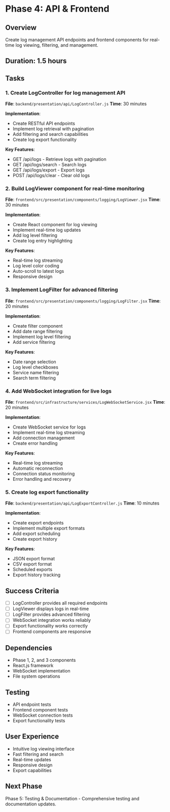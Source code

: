 # Phase 4: API & Frontend

## Overview
Create log management API endpoints and frontend components for real-time log viewing, filtering, and management.

## Duration: 1.5 hours

## Tasks

### 1. Create LogController for log management API
**File**: `backend/presentation/api/LogController.js`
**Time**: 30 minutes

**Implementation**:
- Create RESTful API endpoints
- Implement log retrieval with pagination
- Add filtering and search capabilities
- Create log export functionality

**Key Features**:
- GET /api/logs - Retrieve logs with pagination
- GET /api/logs/search - Search logs
- GET /api/logs/export - Export logs
- POST /api/logs/clear - Clear old logs

### 2. Build LogViewer component for real-time monitoring
**File**: `frontend/src/presentation/components/logging/LogViewer.jsx`
**Time**: 30 minutes

**Implementation**:
- Create React component for log viewing
- Implement real-time log updates
- Add log level filtering
- Create log entry highlighting

**Key Features**:
- Real-time log streaming
- Log level color coding
- Auto-scroll to latest logs
- Responsive design

### 3. Implement LogFilter for advanced filtering
**File**: `frontend/src/presentation/components/logging/LogFilter.jsx`
**Time**: 20 minutes

**Implementation**:
- Create filter component
- Add date range filtering
- Implement log level filtering
- Add service filtering

**Key Features**:
- Date range selection
- Log level checkboxes
- Service name filtering
- Search term filtering

### 4. Add WebSocket integration for live logs
**File**: `frontend/src/infrastructure/services/LogWebSocketService.jsx`
**Time**: 20 minutes

**Implementation**:
- Create WebSocket service for logs
- Implement real-time log streaming
- Add connection management
- Create error handling

**Key Features**:
- Real-time log streaming
- Automatic reconnection
- Connection status monitoring
- Error handling and recovery

### 5. Create log export functionality
**File**: `backend/presentation/api/LogExportController.js`
**Time**: 10 minutes

**Implementation**:
- Create export endpoints
- Implement multiple export formats
- Add export scheduling
- Create export history

**Key Features**:
- JSON export format
- CSV export format
- Scheduled exports
- Export history tracking

## Success Criteria
- [ ] LogController provides all required endpoints
- [ ] LogViewer displays logs in real-time
- [ ] LogFilter provides advanced filtering
- [ ] WebSocket integration works reliably
- [ ] Export functionality works correctly
- [ ] Frontend components are responsive

## Dependencies
- Phase 1, 2, and 3 components
- React.js framework
- WebSocket implementation
- File system operations

## Testing
- API endpoint tests
- Frontend component tests
- WebSocket connection tests
- Export functionality tests

## User Experience
- Intuitive log viewing interface
- Fast filtering and search
- Real-time updates
- Responsive design
- Export capabilities

## Next Phase
Phase 5: Testing & Documentation - Comprehensive testing and documentation updates. 